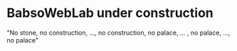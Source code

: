 # BabsoWebLab under construction

"No stone, no construction, ..., no construction, no palace, ... ,  no palace, ...,  no palace"
